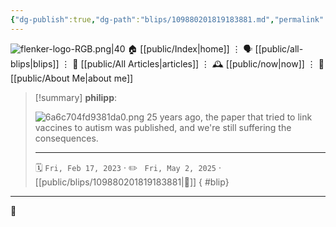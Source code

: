 ```yaml
---
{"dg-publish":true,"dg-path":"blips/109880201819183881.md","permalink":"/blips/109880201819183881/","title":"philipp on mastodon @ 2023-02-17"}
---
```



<div class="transclusion internal-embed is-loaded"><div class="markdown-embed">




![flenker-logo-RGB.png|40](/img/user/attachments/flenker-logo-RGB.png)
🏠 [[public/Index\|home]]  ⋮ 🗣️ [[public/all-blips\|blips]] ⋮  📝 [[public/All Articles\|articles]]  ⋮ 🕰️ [[public/now\|now]] ⋮ 🪪 [[public/About Me\|about me]]


</div></div>


> [!summary] **philipp**:
>
> ![6a6c704fd9381da0.png](/img/user/attachments/6a6c704fd9381da0.png)
> 25 years ago, the paper that tried to link vaccines to autism was published, and we're still suffering the consequences.
> - - -
>
> 🗓️ <code>Fri, Feb 17, 2023</code>  · ✏️ <code> Fri, May 2, 2025</code>  · [[public/blips/109880201819183881\|🔗]]
{ #blip}


- - -

 👾
